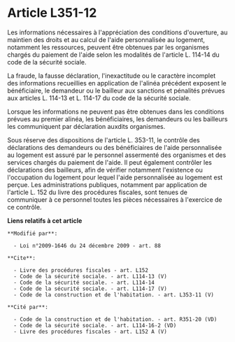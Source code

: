# Article L351-12

Les informations nécessaires à l'appréciation des conditions d'ouverture, au maintien des droits et au calcul de l'aide
personnalisée au logement, notamment les ressources, peuvent être obtenues par les organismes chargés du paiement de l'aide
selon les modalités de l'article L. 114-14 du code de la sécurité sociale. 

La fraude, la fausse déclaration, l'inexactitude ou le caractère incomplet des informations recueillies en application de
l'alinéa précédent exposent le bénéficiaire, le demandeur ou le bailleur aux sanctions et pénalités prévues aux articles L.
114-13 et L. 114-17 du code de la sécurité sociale. 

Lorsque les informations ne peuvent pas être obtenues dans les conditions prévues au premier alinéa, les bénéficiaires, les
demandeurs ou les bailleurs les communiquent par déclaration auxdits organismes. 

Sous réserve des dispositions de l'article L. 353-11, le contrôle des déclarations des demandeurs ou des bénéficiaires de
l'aide personnalisée au logement est assuré par le personnel assermenté des organismes et des services chargés du paiement de
l'aide. Il peut également contrôler les déclarations des bailleurs, afin de vérifier notamment l'existence ou l'occupation du
logement pour lequel l'aide personnalisée au logement est perçue. Les administrations publiques, notamment par application de
l'article L. 152 du livre des procédures fiscales, sont tenues de communiquer à ce personnel toutes les pièces nécessaires à
l'exercice de ce contrôle.

**Liens relatifs à cet article**

	**Modifié par**:

	  - Loi n°2009-1646 du 24 décembre 2009 - art. 88

	**Cite**:

	  - Livre des procédures fiscales - art. L152
	  - Code de la sécurité sociale. - art. L114-13 (V)
	  - Code de la sécurité sociale. - art. L114-14
	  - Code de la sécurité sociale. - art. L114-17 (V)
	  - Code de la construction et de l'habitation. - art. L353-11 (V)

	**Cité par**:

	  - Code de la construction et de l'habitation. - art. R351-20 (VD)
	  - Code de la sécurité sociale. - art. L114-16-2 (VD)
	  - Livre des procédures fiscales - art. L152 A (V)
